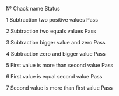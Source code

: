 

№	Chack name	Status

1	Subtraction two positive values	Pass

2	Subtraction two equals values	Pass

3	Subtraction bigger value and zero	Pass

4	Subtraction zero and bigger value	Pass

5	First value is more than second value 	Pass

6	First value is equal second value	Pass

7	Second value is more than first value	Pass

